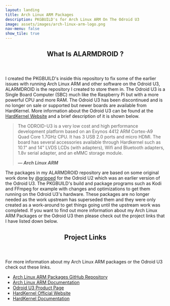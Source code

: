 ```yaml
---
layout: landing
title: Arch Linux ARM Packages
description: PKGBUILD's for Arch Linux ARM On The Odroid U3
image: assets/images/arch-linux-arm-logo.png
nav-menu: false
show_tile: true
---
```


<!-- Main -->
<div id="main">

<!-- One -->
<section id="one">
	<div class="inner">
		<header class="major">
			<h2>What Is ALARMDROID ?</h2>
		</header>
		<p>I created the PKGBUILD's inside this repository to fix some of the earlier issues with running Arch Linux ARM and other software on the Odroid U3, ALARMDROID is the repository I created to store them in. The Odroid U3 is a Single Board Computer (SBC) much like the Raspberry Pi but with a more powerful CPU and more RAM. The Odroid U3 has been discontinued and is no longer on sale or supported but newer boards are available from HardKernel. More information about the Odroid U3 can be found at the <a href="https://www.hardkernel.com/shop/odroid-u3/" target="_blank">HardKernel Website</a> and a brief description of it is shown below.</p>
        <blockquote cite="https://archlinuxarm.org/platforms/armv7/samsung/odroid-u3">
            <p>The ODROID-U3 is a very low cost and high performance development platform based on an Exynos 4412 ARM Cortex-A9 Quad Core 1.7GHz CPU. It has 3 USB 2.0 ports and micro HDMI. The board has several accessories available through Hardkernel such as 10.1" and 14" LVDS LCDs (with adapters), Wifi and Bluetooth adapters, 1.8v serial adapter, and an eMMC storage module.</p>
            <figcaption><b>— <cite>Arch Linux ARM</cite></b></figcaption>
        </blockquote>
        <p>The packages in my ALARMDROID repository are based on some original work done by <a href="https://github.com/gripped" target="_blank">@gripped</a> for the Odroid U2 which was an earlier version of the Odroid U3. The PKGBUILD's build and package programs such as Kodi and FFmpeg for example with changes and optimizations to get them running on the Odroid U3's hardware. These packages are no longer needed as the work upstream has superseded them and they were only created as a work-around to get things going until the upstream work was completed. If you want to find out more information about my Arch Linux ARM Packages or the Odroid U3 then please check out the project links that I have listed down below.</p>
	</div>
</section>

<!-- Two -->
<section id="two">
	<div class="inner">
		<header class="major">
			<h2>Project Links</h2>
		</header>
		<p>For more information about my Arch Linux ARM packages or the Odroid U3 check out these links.</p>
		<ul>
            <li><a href="https://github.com/hreikin/ALARMDROID" target="_blank">Arch Linux ARM Packages GitHub Repository</a></li>
            <li><a href="https://archlinuxarm.org/platforms/armv7/samsung/odroid-u3">Arch Linux ARM Documentation</a></li>
            <li><a href="https://www.hardkernel.com/shop/odroid-u3/" target="_blank">Odroid U3 Product Page</a></li>
            <li><a href="https://www.hardkernel.com/" target="_blank">HardKernel Official Website</a></li>
            <li><a href="https://wiki.odroid.com/" target="_blank">HardKernel Documentation</a></li>
		</ul>
	</div>
</section>

<!-- Main End -->
</div>
